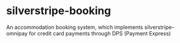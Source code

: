 silverstripe-booking
====================

An accommodation booking system, which implements silverstripe-omnipay for credit card payments through DPS (Payment Express)
